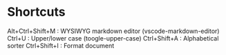 # Shortcuts

Alt+Ctrl+Shift+M     : WYSIWYG markdown editor (vscode-markdown-editor)
Ctrl+U : Upper/lower case (toogle-upper-case)
Ctrl+Shift+A : Alphabetical sorter
Ctrl+Shift+I : Format document
